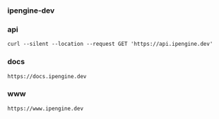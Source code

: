 ### ipengine-dev

### api
```
curl --silent --location --request GET 'https://api.ipengine.dev'
```

### docs
```
https://docs.ipengine.dev
```

### www
```
https://www.ipengine.dev
```
